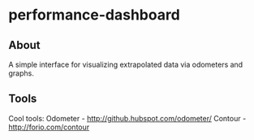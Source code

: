 performance-dashboard
=====================
## About
A simple interface for visualizing extrapolated data via odometers and graphs.

## Tools
Cool tools:
Odometer - http://github.hubspot.com/odometer/
Contour - http://forio.com/contour
